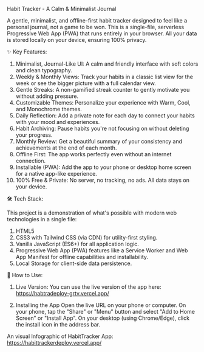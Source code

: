 Habit Tracker - A Calm & Minimalist Journal

A gentle, minimalist, and offline-first habit tracker designed to feel like a personal journal, not a game to be won.
This is a single-file, serverless Progressive Web App (PWA) that runs entirely in your browser. All your data is stored locally on your device, ensuring 100% privacy.

✨ Key Features:
1. Minimalist, Journal-Like UI: A calm and friendly interface with soft colors and clean typography.
2. Weekly & Monthly Views: Track your habits in a classic list view for the week or see the bigger picture with a full calendar view.
3. Gentle Streaks: A non-gamified streak counter to gently motivate you without adding pressure.
4. Customizable Themes: Personalize your experience with Warm, Cool, and Monochrome themes.
5. Daily Reflection: Add a private note for each day to connect your habits with your mood and experiences.
6. Habit Archiving: Pause habits you're not focusing on without deleting your progress.
7. Monthly Review: Get a beautiful summary of your consistency and achievements at the end of each month.
8. Offline First: The app works perfectly even without an internet connection.
9. Installable (PWA): Add the app to your phone or desktop home screen for a native app-like experience.
10. 100% Free & Private: No server, no tracking, no ads. All data stays on your device.

🛠️ Tech Stack:

This project is a demonstration of what's possible with modern web technologies in a single file:
1. HTML5
2. CSS3 with Tailwind CSS (via CDN) for utility-first styling.
3. Vanilla JavaScript (ES6+) for all application logic.
4. Progressive Web App (PWA) features like a Service Worker and Web App Manifest for offline capabilities and installability.
5. Local Storage for client-side data persistence.

🚀 How to Use:

1. Live Version:
You can use the live version of the app here:
https://habtradeploy-grtv.vercel.app/

2. Installing the App
Open the live URL on your phone or computer.
On your phone, tap the "Share" or "Menu" button and select "Add to Home Screen" or "Install App".
On your desktop (using Chrome/Edge), click the install icon in the address bar.

An visual Infographic of HabitTracker App:
https://habittrackerdeploy.vercel.app/
